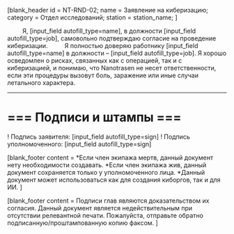 [blank_header
id = NT-RND-02;
name = Заявление на киберизацию;
category = Отдел исследований;
station = station_name;
]

⠀⠀⠀ Я, [input_field autofill_type=name], в должности [input_field autofill_type=job], самовольно подтверждаю согласие на проведение киберизации.
⠀⠀⠀ Я полностью доверяю работнику [input_field autofill_type=name] в должности – [input_field autofill_type=job]. Я хорошо осведомлен о рисках, связанных как с операцией, так и с киберизацией, и понимаю, что Nanotrasen не несет ответственности, если эти процедуры вызовут боль, заражение или иные случаи летального характера.

---

# === Подписи и штампы ===

! Подпись заявителя: [input_field autofill_type=sign]
! Подпись уполномоченного: [input_field autofill_type=sign]

[blank_footer
content = *Если член экипажа мертв, данный документ нету необходимости создавать.
*Если член экипажа жив, данный документ сохраняется только у уполномоченного лица.
*Данный документ может использоваться как для создания киборгов, так и для ИИ.
]

[blank_footer
content = Подписи глав являются доказательством их согласия.
Данный документ является недействительным при отсутствии релевантной печати.
Пожалуйста, отправьте обратно подписанную/проштампованную копию факсом.
]

